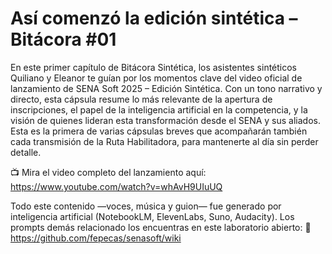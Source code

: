 # Así comenzó la edición sintética – Bitácora #01

En este primer capítulo de Bitácora Sintética, los asistentes sintéticos Quiliano y Eleanor te guían por los momentos clave del video oficial de lanzamiento de SENA Soft 2025 – Edición Sintética.
Con un tono narrativo y directo, esta cápsula resume lo más relevante de la apertura de inscripciones, el papel de la inteligencia artificial en la competencia, y la visión de quienes lideran esta transformación desde el SENA y sus aliados.
Esta es la primera de varias cápsulas breves que acompañarán también cada transmisión de la Ruta Habilitadora, para mantenerte al día sin perder detalle.


📺 Mira el video completo del lanzamiento aquí: ⁠https://www.youtube.com/watch?v=whAvH9UIuUQ⁠


Todo este contenido —voces, música y guion— fue generado por inteligencia artificial (NotebookLM, ElevenLabs, Suno, Audacity). Los prompts demás relacionado los encuentras en este laboratorio abierto: 
🧪 ⁠https://github.com/fepecas/senasoft/wiki⁠
